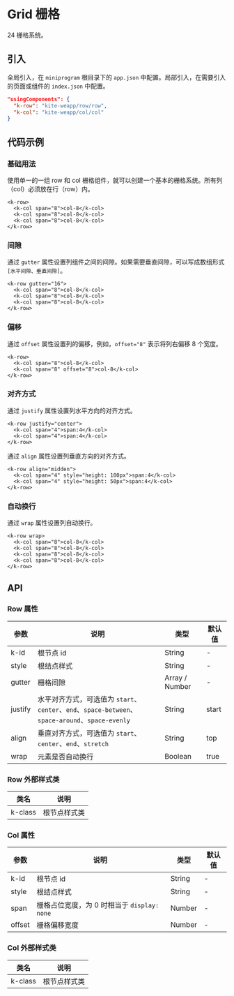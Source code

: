# Grid 栅格

24 栅格系统。

## 引入

全局引入，在 `miniprogram` 根目录下的 `app.json` 中配置。局部引入，在需要引入的页面或组件的 `index.json` 中配置。

```json
"usingComponents": {
  "k-row": "kite-weapp/row/row",
  "k-col": "kite-weapp/col/col"
}
```

## 代码示例

### 基础用法

使用单一的一组 row 和 col 栅格组件，就可以创建一个基本的栅格系统。所有列（col）必须放在行（row）内。

```wxml
<k-row>
  <k-col span="8">col-8</k-col>
  <k-col span="8">col-8</k-col>
  <k-col span="8">col-8</k-col>
</k-row>
```

### 间隙

通过 `gutter` 属性设置列组件之间的间隙。如果需要垂直间隙，可以写成数组形式 `[水平间隙、垂直间隙]`。

```wxml
<k-row gutter="16">
  <k-col span="8">col-8</k-col>
  <k-col span="8">col-8</k-col>
  <k-col span="8">col-8</k-col>
</k-row>
```

### 偏移

通过 `offset` 属性设置列的偏移，例如，`offset="8"` 表示将列右偏移 8 个宽度。

```wxml
<k-row>
  <k-col span="8">col-8</k-col>
  <k-col span="8" offset="8">col-8</k-col>
</k-row>
```

### 对齐方式

通过 `justify` 属性设置列水平方向的对齐方式。

```wxml
<k-row justify="center">
  <k-col span="4">span:4</k-col>
  <k-col span="4">span:4</k-col>
</k-row>
```

通过 `align` 属性设置列垂直方向的对齐方式。

```wxml
<k-row align="midden">
  <k-col span="4" style="height: 100px">span:4</k-col>
  <k-col span="4" style="height: 50px">span:4</k-col>
</k-row>
```

### 自动换行

通过 `wrap` 属性设置列自动换行。

```wxml
<k-row wrap>
  <k-col span="8">col-8</k-col>
  <k-col span="8">col-8</k-col>
  <k-col span="8">col-8</k-col>
  <k-col span="8">col-8</k-col>
</k-row>
```

## API

### Row 属性

| 参数    | 说明                                                                                             | 类型           | 默认值 |
| ------- | ------------------------------------------------------------------------------------------------ | -------------- | ------ |
| k-id    | 根节点 id                                                                                        | String         | -      |
| style   | 根结点样式                                                                                       | String         | -      |
| gutter  | 栅格间隙                                                                                         | Array / Number | -      |
| justify | 水平对齐方式，可选值为 `start`、`center`、`end`、`space-between`、`space-around`、`space-evenly` | String         | start  |
| align   | 垂直对齐方式，可选值为 `start`、`center`、`end`、`stretch`                                       | String         | top    |
| wrap    | 元素是否自动换行                                                                                 | Boolean        | true   |

### Row 外部样式类

| 类名    | 说明         |
| ------- | ------------ |
| k-class | 根节点样式类 |

### Col 属性

| 参数   | 说明                                        | 类型   | 默认值 |
| ------ | ------------------------------------------- | ------ | ------ |
| k-id   | 根节点 id                                   | String | -      |
| style  | 根结点样式                                  | String | -      |
| span   | 栅格占位宽度，为 0 时相当于 `display: none` | Number | -      |
| offset | 栅格偏移宽度                                | Number | -      |

### Col 外部样式类

| 类名    | 说明         |
| ------- | ------------ |
| k-class | 根节点样式类 |
